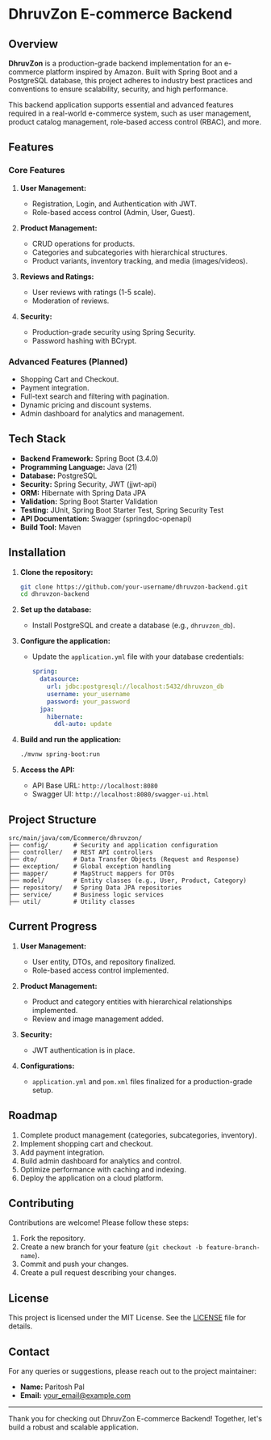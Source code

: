 # DhruvZon E-commerce Backend

## Overview
**DhruvZon** is a production-grade backend implementation for an e-commerce platform inspired by Amazon. Built with Spring Boot and a PostgreSQL database, this project adheres to industry best practices and conventions to ensure scalability, security, and high performance.

This backend application supports essential and advanced features required in a real-world e-commerce system, such as user management, product catalog management, role-based access control (RBAC), and more.

## Features
### Core Features
1. **User Management:**
   - Registration, Login, and Authentication with JWT.
   - Role-based access control (Admin, User, Guest).

2. **Product Management:**
   - CRUD operations for products.
   - Categories and subcategories with hierarchical structures.
   - Product variants, inventory tracking, and media (images/videos).

3. **Reviews and Ratings:**
   - User reviews with ratings (1-5 scale).
   - Moderation of reviews.

4. **Security:**
   - Production-grade security using Spring Security.
   - Password hashing with BCrypt.

### Advanced Features (Planned)
- Shopping Cart and Checkout.
- Payment integration.
- Full-text search and filtering with pagination.
- Dynamic pricing and discount systems.
- Admin dashboard for analytics and management.

## Tech Stack
- **Backend Framework:** Spring Boot (3.4.0)
- **Programming Language:** Java (21)
- **Database:** PostgreSQL
- **Security:** Spring Security, JWT (jjwt-api)
- **ORM:** Hibernate with Spring Data JPA
- **Validation:** Spring Boot Starter Validation
- **Testing:** JUnit, Spring Boot Starter Test, Spring Security Test
- **API Documentation:** Swagger (springdoc-openapi)
- **Build Tool:** Maven

## Installation
1. **Clone the repository:**
   ```bash
   git clone https://github.com/your-username/dhruvzon-backend.git
   cd dhruvzon-backend
   ```

2. **Set up the database:**
   - Install PostgreSQL and create a database (e.g., `dhruvzon_db`).

3. **Configure the application:**
   - Update the `application.yml` file with your database credentials:
     ```yaml
     spring:
       datasource:
         url: jdbc:postgresql://localhost:5432/dhruvzon_db
         username: your_username
         password: your_password
       jpa:
         hibernate:
           ddl-auto: update
     ```

4. **Build and run the application:**
   ```bash
   ./mvnw spring-boot:run
   ```

5. **Access the API:**
   - API Base URL: `http://localhost:8080`
   - Swagger UI: `http://localhost:8080/swagger-ui.html`

## Project Structure
```
src/main/java/com/Ecommerce/dhruvzon/
├── config/       # Security and application configuration
├── controller/   # REST API controllers
├── dto/          # Data Transfer Objects (Request and Response)
├── exception/    # Global exception handling
├── mapper/       # MapStruct mappers for DTOs
├── model/        # Entity classes (e.g., User, Product, Category)
├── repository/   # Spring Data JPA repositories
├── service/      # Business logic services
├── util/         # Utility classes
```

## Current Progress
1. **User Management:**
   - User entity, DTOs, and repository finalized.
   - Role-based access control implemented.

2. **Product Management:**
   - Product and category entities with hierarchical relationships implemented.
   - Review and image management added.

3. **Security:**
   - JWT authentication is in place.

4. **Configurations:**
   - `application.yml` and `pom.xml` files finalized for a production-grade setup.

## Roadmap
1. Complete product management (categories, subcategories, inventory).
2. Implement shopping cart and checkout.
3. Add payment integration.
4. Build admin dashboard for analytics and control.
5. Optimize performance with caching and indexing.
6. Deploy the application on a cloud platform.

## Contributing
Contributions are welcome! Please follow these steps:
1. Fork the repository.
2. Create a new branch for your feature (`git checkout -b feature-branch-name`).
3. Commit and push your changes.
4. Create a pull request describing your changes.

## License
This project is licensed under the MIT License. See the [LICENSE](LICENSE) file for details.

## Contact
For any queries or suggestions, please reach out to the project maintainer:
- **Name:** Paritosh Pal
- **Email:** your_email@example.com

---

Thank you for checking out DhruvZon E-commerce Backend! Together, let's build a robust and scalable application.

